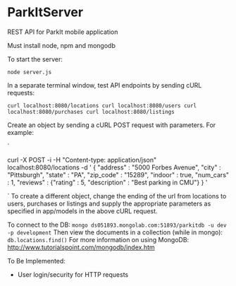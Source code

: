 # ParkItServer
REST API for ParkIt mobile application

Must install node, npm and mongodb


To start the server:

`
node server.js
`

In a separate terminal window, test API endpoints by sending cURL requests:

`
curl localhost:8080/locations
curl localhost:8080/users
curl localhost:8080/purchases
curl localhost:8080/listings
`

Create an object by sending a cURL POST request with parameters. For example:

`

curl -X POST -i -H "Content-type: application/json" localhost:8080/locations -d '
{
	"address" : "5000 Forbes Avenue",
	"city" : "Pittsburgh",
	"state" : "PA",
	"zip_code" : "15289",
	"indoor" : true,
	"num_cars" : 1,
	"reviews" : {"rating" : 5, "description" : "Best parking in CMU"}
}
'

` 
To create a different object, change the ending of the url from locations to users, purchases or listings and supply the appropriate parameters as specified in app/models in the above cURL request.

To connect to the DB:
`
mongo ds051893.mongolab.com:51893/parkitdb -u dev -p development
`
Then view the documents in a collection (while in mongo):
`
db.locations.find()
`
For more information on using MongoDB: http://www.tutorialspoint.com/mongodb/index.htm


To Be Implemented:
* User login/security for HTTP requests  